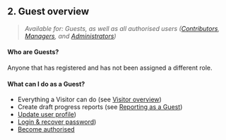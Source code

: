 ## 2. Guest overview

> _Available for: Guests, as well as all authorised users ([Contributors](/contributors/contributor.md), [Managers](/managers/manager.md), and [Administrators](/admins/admin.md))_

#### Who are Guests?

Anyone that has registered and has not been assigned a different role.

#### What can I do as a Guest?

* Everything a Visitor can do (see [Visitor overview](/visitors/visitor.md))
* Create draft progress reports (see [Reporting as a Guest](/guests/reporting.md))
* [Update user profile](/guests/login.md))
* [Login & recover password](/guests/login.md))
* [Become authorised](/guests/promotion.md)